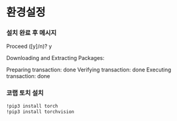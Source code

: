 환경설정
=============
### 설치 완료 후 메시지

Proceed ([y]/n)? y

Downloading and Extracting Packages:

Preparing transaction: done
Verifying transaction: done
Executing transaction: done

### 코랩 토치 설치
```bash
!pip3 install torch
!pip3 install torchvision
```